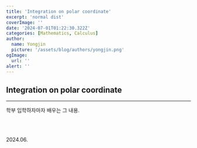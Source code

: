 ```yaml
---
title: 'Integration on polar coordinate'
excerpt: 'normal dist'
coverImage: ''
date: '2024-07-01T01:22:30.322Z'
categories: [Mathematics, Calculus]
author:
  name: Yongjin
  picture: '/assets/blog/authors/yongjin.png'
ogImage:
  url: ''
alert: ''
---
```


## Integration on polar coordinate

---

학부 입학하자마자 배우는 그 내용.

<br/><br/>

2024.06.
